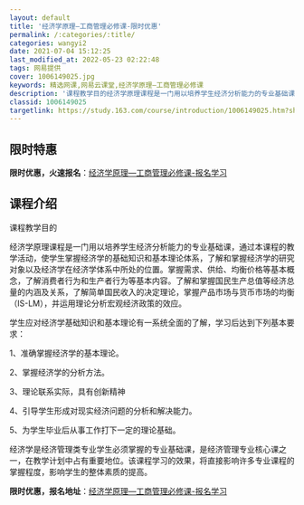 ```yaml
---
layout: default
title: '经济学原理—工商管理必修课-限时优惠'
permalink: /:categories/:title/
categories: wangyi2
date: 2021-07-04 15:12:25
last_modified_at: 2022-05-23 02:22:48
tags: 网易提供
cover: 1006149025.jpg
keywords: 精选网课,网易云课堂,经济学原理—工商管理必修课
description: '课程教学目的经济学原理课程是一门用以培养学生经济分析能力的专业基础课，通过本课程的教学活动，使学生掌握经济学的基础知识和'
classid: 1006149025
targetlink: https://study.163.com/course/introduction/1006149025.htm?share=1&shareId=1025206652&utm_campaign=share&utm_medium=iphoneShare&utm_source=&utm_u=1025206652
---
```


## 限时特惠

**限时优惠，火速报名**：[经济学原理—工商管理必修课-报名学习](https://study.163.com/course/introduction/1006149025.htm?share=1&shareId=1025206652&utm_campaign=share&utm_medium=iphoneShare&utm_source=&utm_u=1025206652)

## 课程介绍

课程教学目的

经济学原理课程是一门用以培养学生经济分析能力的专业基础课，通过本课程的教学活动，使学生掌握经济学的基础知识和基本理论体系，了解和掌握经济学的研究对象以及经济学在经济学体系中所处的位置。掌握需求、供给、均衡价格等基本概念，了解消费者行为和生产者行为等基本内容。了解和掌握国民生产总值等经济总量的内涵及关系，了解简单国民收入的决定理论，掌握产品市场与货币市场的均衡（IS-LM），并运用理论分析宏观经济政策的效应。

学生应对经济学基础知识和基本理论有一系统全面的了解，学习后达到下列基本要求：

1、准确掌握经济学的基本理论。

2、掌握经济学的分析方法。

3、理论联系实际，具有创新精神

4、引导学生形成对现实经济问题的分析和解决能力。

5、为学生毕业后从事工作打下一定的理论基础。

经济学是经济管理类专业学生必须掌握的专业基础课，是经济管理专业核心课之一，在教学计划中占有重要地位。该课程学习的效果，将直接影响许多专业课程的掌握程度，影响学生的整体素质的提高。

**限时优惠，报名地址**：[经济学原理—工商管理必修课-报名学习](https://study.163.com/course/introduction/1006149025.htm?share=1&shareId=1025206652&utm_campaign=share&utm_medium=iphoneShare&utm_source=&utm_u=1025206652)

